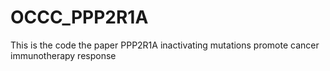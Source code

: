 # OCCC_PPP2R1A
This is the code the paper PPP2R1A inactivating mutations promote cancer immunotherapy response
